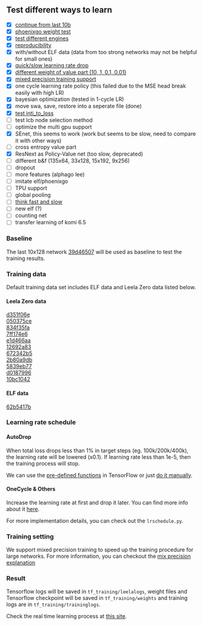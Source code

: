 ## Test different ways to learn

- [x] [continue from last 10b](results/continue_last_10b)
- [x] [phoenixgo weight test](results/phgo_weight)
- [x] [test different engines](results/engine_test)
- [x] [reproducibility](results/different_steps#conclusion)
- [x] with/without ELF data (data from too strong networks may not be helpful for small ones)
- [x] [quick/slow learning rate drop](results/different_steps)
- [x] [different weight of value part (10, 1, 0.1, 0.01)](results/different_values)
- [x] [mixed precision training support](results/mixed_precision)
- [x] one cycle learning rate policy (this failed due to the MSE head break easily with high LR)
- [x] bayesian optimization (tested in 1-cycle LR)
- [x] move swa, save, restore into a seperate file (done)
- [x] [test inti_to_loss](results/init_to_loss)
- [ ] test lcb node selection method
- [ ] optimize the multi gpu support
- [x] SEnet, this seems to work (work but seems to be slow, need to compare it with other ways)
- [ ] cross entropy value part
- [x] ResNext as Policy-Value net (too slow, deprecated)
- [ ] different b&f (135x64, 33x128, 15x192, 9x256)
- [ ] dropout
- [ ] more features (alphago lee)
- [ ] imitate elf/phoenixgo
- [ ] TPU support
- [ ] global pooling
- [ ] [think fast and slow](https://arxiv.org/pdf/1705.08439.pdf)
- [ ] new elf (?)
- [ ] counting net
- [ ] transfer learning of komi 6.5

### Baseline

The last 10x128 network [39d46507](http://zero.sjeng.org/networks/39d465076ed1bdeaf4f85b35c2b569f604daa60076cbee9bbaab359f92a7c1c4.gz)
will be used as baseline to test the training results.

### Training data

Default training data set includes ELF data and Leela Zero data listed below.

#### Leela Zero data

[d351f06e](https://leela.online-go.com/training/train_d351f06e.zip)  
[050375ce](https://leela.online-go.com/training/train_050375ce.zip)  
[834f35fa](https://leela.online-go.com/training/train_834f35fa.zip)  
[7ff174e6](https://leela.online-go.com/training/train_7ff174e6.zip)  
[e1d466aa](https://leela.online-go.com/training/train_e1d466aa.zip)  
[12692a83](https://leela.online-go.com/training/train_12692a83.zip)  
[672342b5](https://leela.online-go.com/training/train_672342b5.zip)  
[2b80a9db](https://leela.online-go.com/training/train_2b80a9db.zip)  
[5839eb77](https://leela.online-go.com/training/train_5839eb77.zip)  
[d0187996](https://leela.online-go.com/training/train_d0187996.zip)  
[10bc1042](https://leela.online-go.com/training/train_10bc1042.zip)  

#### ELF data

[62b5417b](https://leela.online-go.com/training/train_62b5417b.zip)

### Learning rate schedule

#### AutoDrop

When total loss drops less than 1% in target steps (eg. 100k/200k/400k), the learning rate will be
lowered (x0.1). If learning rate less than 1e-5, then the training process will
stop.  

We can use the [pre-defined functions](https://blog.csdn.net/u013555719/article/details/79334359)
in TensorFlow or just [do it manually](https://blog.csdn.net/yyqq188/article/details/79138919).

#### OneCycle & Others

Increase the learning rate at first and drop it later. You can find more info about it
[here](https://sgugger.github.io/the-1cycle-policy.html).

For more implementation details, you can check out the `lrschedule.py`.

### Training setting

We support mixed precision training to speed up the training procedure for large
networks. For more information, you can checkout the [mix precision explanation](results/mixed_precision)

### Result

Tensorflow logs will be saved in `tf_training/leelalogs`, weight files and
Tensorflow checkpoint will be saved in `tf_training/weights` and training logs
are in `tf_training/traininglogs`. 

Check the real time learning process at [this site](http://101.231.109.5:6006/#scalars&run=test&_smoothingWeight=0&_ignoreYOutliers=false).
